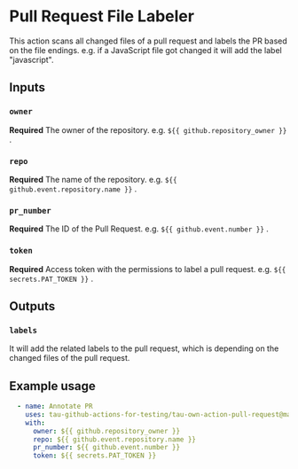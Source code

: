 # Pull Request File Labeler

This action scans all changed files of a pull request and labels the PR based on the file endings. e.g. if a JavaScript file got changed it will add the label "javascript".

## Inputs

### `owner`

**Required** The owner of the repository. e.g. ``` ${{ github.repository_owner }} ``` .

### `repo`

**Required** The name of the repository. e.g. ``` ${{ github.event.repository.name }} ``` .

### `pr_number`

**Required** The ID of the Pull Request. e.g. ``` ${{ github.event.number }} ``` .

### `token`

**Required** Access token with the permissions to label a pull request. e.g. ``` ${{ secrets.PAT_TOKEN }} ``` .

## Outputs

### `labels`

It will add the related labels to the pull request, which is depending on the changed files of the pull request. 

## Example usage

```yaml
  - name: Annotate PR
    uses: tau-github-actions-for-testing/tau-own-action-pull-request@main
    with:
      owner: ${{ github.repository_owner }}
      repo: ${{ github.event.repository.name }}
      pr_number: ${{ github.event.number }}
      token: ${{ secrets.PAT_TOKEN }}
```
